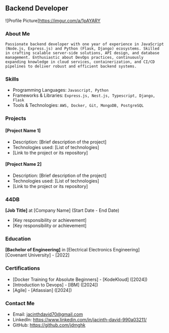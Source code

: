 
## Backend Developer

![Profile Picture]<https://imgur.com/a/1pAYARY>

### About Me
```Passionate backend developer with one year of experience in JavaScript (Node.js, Express.js) and Python (Flask, Django) ecosystems. Skilled in crafting scalable server-side solutions, API design, and database management. Enthusiastic about DevOps practices, continuously expanding knowledge in cloud services, containerization, and CI/CD pipelines to deliver robust and efficient backend systems.```

### Skills
- Programming Languages: ```Javascript, Python```
- Frameworks & Libraries: ```Express.js, Nest.js, Typescript, Django, Flask```
- Tools & Technologies: ```AWS, Docker, Git, MongoDB, PostgreSQL```

### Projects
#### [Project Name 1]
- Description: [Brief description of the project]
- Technologies used: [List of technologies]
- [Link to the project or its repository]

#### [Project Name 2]
- Description: [Brief description of the project]
- Technologies used: [List of technologies]
- [Link to the project or its repository]

### 44DB
**[Job Title]** at [Company Name] (Start Date - End Date)
- [Key responsibility or achievement]
- [Key responsibility or achievement]

### Education
**[Bachelor of Engineering]** in [Electrical Electronics Engineering]  
[Covenant University] - [2022]

### Certifications
- [Docker Training for Absolute Beginners] - [KodeKloud] ([2024])
- [Introduction to Devops] - [IBM] ([2024])
- [Agile] - [Atlassian] ([2024])

### Contact Me
- Email: <jacinthdavid70@gmail.com>
- LinkedIn: <https://www.linkedin.com/in/jacinth-david-990a03211/>
- GitHub: <https://github.com/jdmghk>

